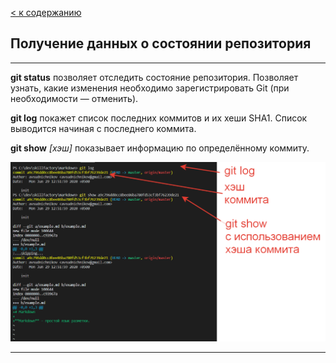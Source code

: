 [< к содержанию](./readme.md)

## **Получение данных о состоянии репозитория**

---
**git status** позволяет отследить состояние репозитория. Позволяет узнать, какие изменения необходимо зарегистрировать Git (при необходимости — отменить).

**git log** покажет список последних коммитов и их хеши SHA1. Список выводится начиная с последнего коммита.

**git show** *[хэш]* показывает информацию по определённому коммиту.

![example](./assets/PHP.5.6.4.png)

---

